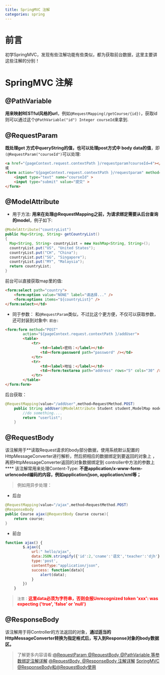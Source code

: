 ```yaml
---
title: SpringMVC 注解
categories: spring
---
```


# 前言
初学SpringMVC，发现有些注解功能有些类似，都为获取前台数据，这里主要讲这些注解的分别！

# SpringMVC 注解
## @PathVariable
**用来映射RESTful风格的url**，例如`@RequestMapping(/getCourse/{id})`，获取id则可以通过这个`@PathVariable("id") Integer courseId`来拿到.

## @RequestParam
**既处理get 方式中queryString的值，也可以处理post方式中 body data的值**，即`(@RequestParam("courseId")`可以处理:
``` html
<a href="{pageContext.request.contextPath }/requestparam?courseId=4"></a>
或
<form action="${pageContext.request.contextPath }/requestparam" method="post">
	<input type="text" name="courseId" >
	<input type="submit" value="提交" >
</form>
```

## @ModelAttribute
- 用于方法:
**用来在处理@RequestMapping之前，为请求绑定需要从后台查询的model**，例子如下:
``` java
@ModelAttribute("countryList")
public Map<String, String> getCountryList()
{
  Map<String, String> countryList = new HashMap<String, String>();
  countryList.put("US", "United States");
  countryList.put("CH", "China");
  countryList.put("SG", "Singapore");
  countryList.put("MY", "Malaysia");
  return countryList;
}
```
前台可以直接获取map里的值:
``` html
<form:select path="country">
	<form:option value="NONE" label="请选择..." />
	<form:options items="${countryList}" />
</form:select></td>
```
- 同于参数：
和`@RequestParam`类似，不过比这个更方便，不仅可以获取参数，还可封装到对象中:
`前台:`
``` html
<form:form method="POST"
		action="${pageContext.request.contextPath }/addUser">
		<table>
			<tr>
				<td><label>密码：</label></td>
				<td><form:password path="password" /></td>
			</tr>
			<tr>
				<td><label>地址：</label></td>
				<td><form:textarea path="address" rows="5" cols="30" /></td>
			</tr>
		</table>
</form:form>
```
后台获取：
``` java
@RequestMapping(value="/addUser",method=RequestMethod.POST)
	public String addUser(@ModelAttribute Student student,ModelMap model){
		//do something....
		return "userlist";
	}
```
## @RequestBody
该注解用于**读取Request请求的body部分数据，使用系统默认配置的HttpMessageConverter进行解析，然后把相应的数据绑定到要返回的对象上 ，再把HttpMessageConverter返回的对象数据绑定到 controller中方法的参数上****
该注解常用来处理Content-Type: **不是application/x-www-form-urlencoded编码的内容，例如application/json, application/xml等；**
> 例如用异步处理：

- 后台
``` java
@RequestMapping(value="/ajax",method=RequestMethod.POST)
@ResponseBody
public Course ajax(@RequestBody Course course){
	return course;
}
```
- 前台
``` js
function ajax() {
		$.ajax({
			url:" hello/ajax",
			data:JSON.stringify({'id':2,'cname':'语文','teacher':'djh'}),
			type:'post',
			contentType:"application/json",  
			success: function(data){
				alert(data);
			}
		})
	}
```
> `注意：`<font color='red'>**这里data必须为字符串，否则会报Unrecognized token 'xxx': was expecting ('true', 'false' or 'null')**</font>

## @ResponseBody
该注解用于将Controller的方法返回的对象，**通过适当的HttpMessageConverter转换为指定格式后，写入到Response对象的body数据区。**

> 了解更多内容请看:[@RequestParam @RequestBody @PathVariable 等参数绑定注解详解](http://blog.csdn.net/walkerjong/article/details/7946109)
> [@RequestBody, @ResponseBody 注解详解](http://blog.csdn.net/walkerjong/article/details/7520896)
> [SpringMVC @ResponseBody和@RequestBody使用](http://www.jianshu.com/p/7097fea8ce3f)